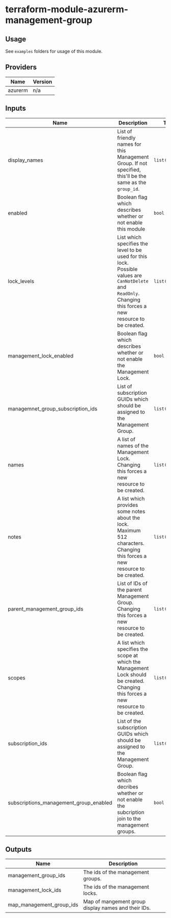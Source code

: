 # terraform-module-azurerm-management-group

## Usage
See `examples` folders for usage of this module.

<!-- BEGINNING OF PRE-COMMIT-TERRAFORM DOCS HOOK -->
## Providers

| Name | Version |
|------|---------|
| azurerm | n/a |

## Inputs

| Name | Description | Type | Default | Required |
|------|-------------|------|---------|:-----:|
| display\_names | List of friendly names for this Management Group. If not specified, this'll be the same as the `group_id`. | `list(string)` | `[]` | no |
| enabled | Boolean flag which describes whether or not enable this module | `bool` | `true` | no |
| lock\_levels | List which specifies the level to be used for this lock. Possible values are `CanNotDelete` and `ReadOnly`. Changing this forces a new resource to be created. | `list(string)` | <pre>[<br>  ""<br>]</pre> | no |
| management\_lock\_enabled | Boolean flag which describes whether or not enable the Management Lock. | `bool` | `false` | no |
| managemnet\_group\_subscription\_ids | List of subscription GUIDs which should be assigned to the Management Group. | `list(string)` | `[]` | no |
| names | A list of names of the Management Lock. Changing this forces a new resource to be created. | `list(string)` | <pre>[<br>  ""<br>]</pre> | no |
| notes | A list which provides some notes about the lock. Maximum 512 characters. Changing this forces a new resource to be created. | `list(string)` | <pre>[<br>  ""<br>]</pre> | no |
| parent\_management\_group\_ids | List of IDs of the parent Management Group. Changing this forces a new resource to be created. | `list(string)` | <pre>[<br>  ""<br>]</pre> | no |
| scopes | A list which specifies the scope at which the Management Lock should be created. Changing this forces a new resource to be created. | `list(string)` | <pre>[<br>  ""<br>]</pre> | no |
| subscription\_ids | List of the subscription GUIDs which should be assigned to the Management Group. | `list(string)` | `[]` | no |
| subscriptions\_management\_group\_enabled | Boolean flag which decribes whether or not enable the subcription join to the management groups. | `bool` | `false` | no |

## Outputs

| Name | Description |
|------|-------------|
| management\_group\_ids | The ids of the management groups. |
| management\_lock\_ids | The ids of the management locks. |
| map\_management\_group\_ids | Map of mangement group display names and their IDs. |

<!-- END OF PRE-COMMIT-TERRAFORM DOCS HOOK -->
